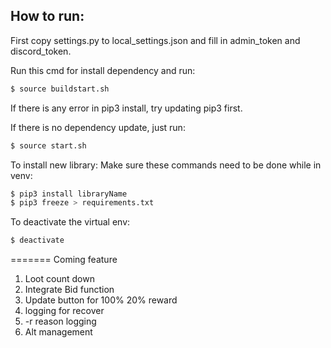## How to run:

First copy settings.py to local_settings.json and fill in admin_token and discord_token. 

Run this cmd for install dependency and run:
```bash
$ source buildstart.sh
```
If there is any error in pip3 install, try updating pip3 first.

If there is no dependency update, just run:
```bash
$ source start.sh
```

To install new library:
Make sure these commands need to be done while in venv:
```bash
$ pip3 install libraryName
$ pip3 freeze > requirements.txt
```

To deactivate the virtual env:
```bash
$ deactivate
```

=======
Coming feature
1. Loot count down
2. Integrate Bid function
3. Update button for 100% 20% reward
4. logging for recover
5. -r reason logging
6. Alt management
